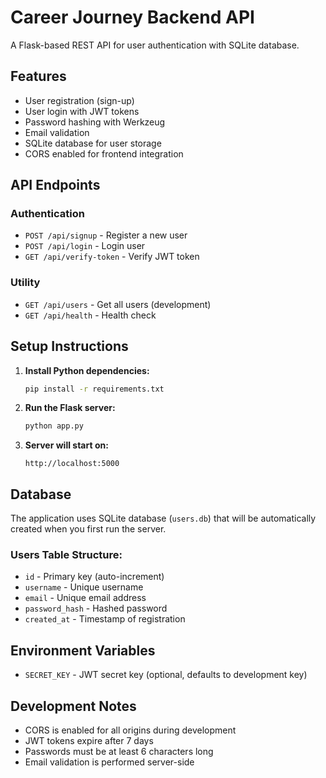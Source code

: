 # Career Journey Backend API

A Flask-based REST API for user authentication with SQLite database.

## Features

- User registration (sign-up)
- User login with JWT tokens
- Password hashing with Werkzeug
- Email validation
- SQLite database for user storage
- CORS enabled for frontend integration

## API Endpoints

### Authentication
- `POST /api/signup` - Register a new user
- `POST /api/login` - Login user
- `GET /api/verify-token` - Verify JWT token

### Utility
- `GET /api/users` - Get all users (development)
- `GET /api/health` - Health check

## Setup Instructions

1. **Install Python dependencies:**
   ```bash
   pip install -r requirements.txt
   ```

2. **Run the Flask server:**
   ```bash
   python app.py
   ```

3. **Server will start on:**
   ```
   http://localhost:5000
   ```

## Database

The application uses SQLite database (`users.db`) that will be automatically created when you first run the server.

### Users Table Structure:
- `id` - Primary key (auto-increment)
- `username` - Unique username
- `email` - Unique email address
- `password_hash` - Hashed password
- `created_at` - Timestamp of registration

## Environment Variables

- `SECRET_KEY` - JWT secret key (optional, defaults to development key)

## Development Notes

- CORS is enabled for all origins during development
- JWT tokens expire after 7 days
- Passwords must be at least 6 characters long
- Email validation is performed server-side 